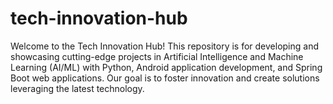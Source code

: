 # tech-innovation-hub
Welcome to the Tech Innovation Hub! This repository is  for developing and showcasing cutting-edge projects in Artificial Intelligence and Machine Learning (AI/ML) with Python, Android application development, and Spring Boot web applications. Our goal is to foster innovation and create solutions leveraging the latest technology.
